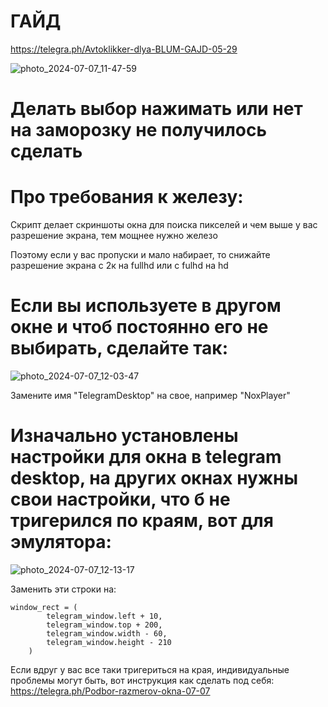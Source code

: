 # ГАЙД
https://telegra.ph/Avtoklikker-dlya-BLUM-GAJD-05-29

![photo_2024-07-07_11-47-59](https://github.com/meKryztal/Blum-clicker/assets/47853767/eb7aa1ce-408f-49bb-8532-37c96ff7ea03)



# Делать выбор нажимать или нет на заморозку не получилось сделать

# Про требования к железу:
Скрипт делает скриншоты окна для поиска пикселей и чем выше у вас разрешение экрана, тем мощнее нужно железо

Поэтому если у вас пропуски и мало набирает, то снижайте разрешение экрана с 2к на fullhd или с fulhd на hd



# Если вы используете в другом окне и чтоб постоянно его не выбирать, сделайте так:

![photo_2024-07-07_12-03-47](https://github.com/meKryztal/Blum-clicker/assets/47853767/8294b22f-b6db-4bb6-bab1-9750bbca3a8e)

Замените имя "TelegramDesktop" на свое, например "NoxPlayer"


# Изначально установлены настройки для окна в telegram desktop, на других окнах нужны свои настройки, что б не тригерился по краям, вот для эмулятора:

![photo_2024-07-07_12-13-17](https://github.com/meKryztal/Blum-clicker/assets/47853767/f872f2b7-e2ef-4552-8c1c-161aaa73d629)

Заменить эти строки на:
```
window_rect = (
        telegram_window.left + 10,
        telegram_window.top + 200,
        telegram_window.width - 60,
        telegram_window.height - 210
    )
```

Если вдруг у вас все таки тригериться на края, индивидуальные проблемы могут быть, вот инструкция как сделать под себя:
https://telegra.ph/Podbor-razmerov-okna-07-07

